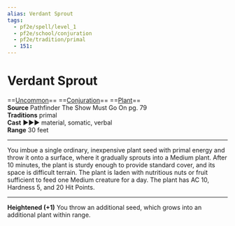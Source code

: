 ```yaml
---
alias: Verdant Sprout
tags:
  - pf2e/spell/level_1
  - pf2e/school/conjuration
  - pf2e/tradition/primal
  - 151:
---
```


# Verdant Sprout

==[Uncommon](../../../Traits/Uncommon.md)== ==[Conjuration](../../../Traits/Conjuration.md)== ==[Plant](../../../Traits/Plant.md)==  
__Source__ Pathfinder The Show Must Go On pg. 79  
**Traditions** primal  
**Cast** ►►► material, somatic, verbal  
**Range** 30 feet

---

You imbue a single ordinary, inexpensive plant seed with primal energy and throw it onto a surface, where it gradually sprouts into a Medium plant. After 10 minutes, the plant is sturdy enough to provide standard cover, and its space is difficult terrain. The plant is laden with nutritious nuts or fruit sufficient to feed one Medium creature for a day. The plant has AC 10, Hardness 5, and 20 Hit Points.

<hr>

**Heightened (+1)** You throw an additional seed, which grows into an additional plant within range.
